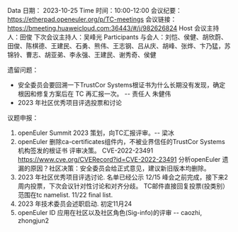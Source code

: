 Data 日期： 2023-10-25
Time 时间：10:00-12:00
会议纪要：https://etherpad.openeuler.org/p/TC-meetings
会议链接：https://bmeeting.huaweicloud.com:36443/#/j/982626824
Host 会议主持人：田俊
下次会议主持人：吴峰光
Participants 与会人：刘恺、侯健、胡欣蔚、田俊、陈棋德、王建民、石勇、熊伟、王志钢、吕从庆、胡峰、张烨、卞乃猛，苏锦铃、曹志、胡亚弟、李永强、王建民、谢秀奇、侯健

遗留问题：
- 安全委员会要回溯一下TrustCor Systems根证书为什么长期没有发现，确定根因和修复方案后在 TC 再汇报一次。 -- 责任人 朱健伟
-  2023 年社区优秀项目评选投票和讨论

议题申报：
1. openEuler Summit 2023 策划，向TC汇报评审。-- 梁冰
2. openEuler 删除ca-certificates组件内，不被业界信任的TrustCor Systems机构签发的根证书 评审决策。
CVE-2022-23491 https://www.cve.org/CVERecord?id=CVE-2022-23491
分析openEuler 遗漏的原因？社区决策：安全委员会给正式意见，建议新旧版本均删除。
3. 2023 年社区优秀项目评选讨论. 
名单已经公示
12/15 峰会之前完成，接下来2周内投票，下次会议针对性讨论和对齐分歧。
TC邮件直接回复投票(投类别） 范围在tc namelist. 
11/22 final list.
4. 2023 年技术委员会述职启动. 
初定11月24
5. openEuler ID 应用在社区以及社区角色(Sig-info)的评审 -- caozhi, zhongjun2
